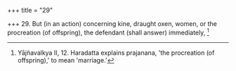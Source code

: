 +++
title = "29"

+++
29. But (in an action) concerning kine, draught oxen, women, or the procreation (of offspring), the defendant (shall answer) immediately, [^18] 


[^18]:  Yājñavalkya II, 12. Haradatta explains prajanana, 'the procreation (of offspring),' to mean 'marriage.'

